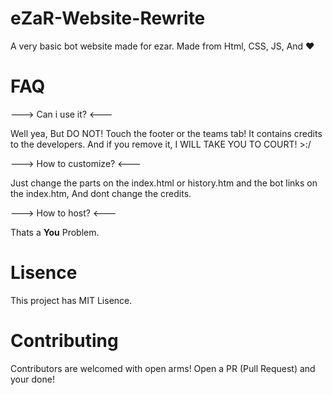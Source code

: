 # eZaR-Website-Rewrite

A very basic bot website made for ezar. Made from Html, CSS, JS, And ❤

# FAQ

---> Can i use it? <---

Well yea, But DO NOT! Touch the footer or the teams tab! It contains credits to the developers. And if you remove it, I WILL TAKE YOU TO COURT! >:/

---> How to customize? <---

Just change the parts on the index.html or history.htm and the bot links on the index.htm, And dont change the credits.

---> How to host? <---

Thats a **You** Problem.

# Lisence

This project has MIT Lisence.

# Contributing

Contributors are welcomed with open arms! Open a PR (Pull Request) and your done!
